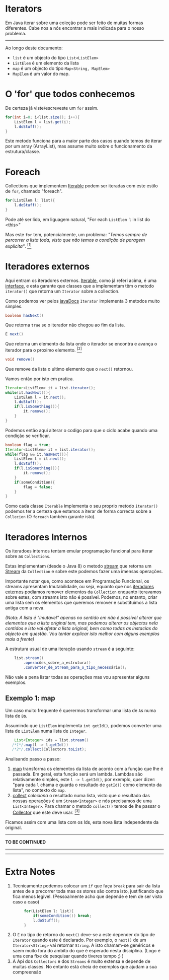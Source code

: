 # Iterators
Em Java iterar sobre uma coleção pode ser feito de muitas formas diferentes. Cabe nos a nós encontrar a mais indicada
 para o nosso problema.

---

Ao longo deste documento:
 * `list` é um objecto do tipo `List<ListElem>`
 * `ListElem` é um elemento da lista
 * `map` é um objecto do tipo `Map<String, MapElem>`
 * `MapElem` é um valor do map.

# O 'for' que todos conhecemos
De certeza já viste/escreveste um `for` assim.
```Java
for(int i=0; i<list.size(); i++){
    ListElem l = list.get(i);
    l.doStuff();
}
```
Este metodo funciona para a maior parte dos casos quando temos de iterar por um array (ArrayList), mas assume muito
sobre o funcionamento da estrutura/classe.

# Foreach
Collections que implementem [Iterable][iterable] podem ser iteradas com este estilo de `for`, chamado "foreach".

```Java
for(ListElem l: list){
    l.doStuff();
}
```
Pode até ser lido, em liguagem natural, "For each `ListElem l` in list do \<this\>"

Mas este `for` tem, potencialmente, um problema: _"Temos sempre de percorrer a lista toda,
 visto que não temos a condição de paragem explicita"_. [<sup>\[1\]</sup>][extraNotes]

# Iteradores externos
Aqui entram os iteradores externos. [Iterable][iterable], como já referi acima,
 é uma [interface][interfaceMD], e esta garante que classes que a implementam têm o
 metodo `iterator()` que retorna um `Iterator` sobre a collection.

Como podemos ver pelos [javaDocs][iterator] `Iterator` implementa 3 metodos muito simples.
```Java
boolean hasNext()
```
Que retorna `true` se o iterador não chegou ao fim da lista.
```Java
E next()
```
Que retorna um elemento da lista onde o iterador se encontra e avança o iterador para o proximo elemento. [<sup>\[2\]</sup>][extraNotes]
```Java
void remove()
```
Que remove da lista o ultimo elemento que o `next()` retornou.

Vamos então por isto em pratica.
```Java
Iterator<ListElem> it = list.iterator();
while(it.hasNext()){
    ListElem l = it.next();
    l.doStuff();
    if(l.isSomething()){
        it.remove();
    }
}
```

Podemos então aqui alterar o codigo para que o ciclo acabe quando uma condição se verificar.
```Java
boolean flag = true;
Iterator<ListElem> it = list.iterator();
while(flag && it.hasNext()){
    ListElem l = it.next();
    l.doStuff();
    if(l.isSomething()){
        it.remove();
    }
    if(someCondition){
        flag = false;
    }
}
```

Como cada classe `Iterable` implementa o seu proprio metodo `iterator()` podemos ter a certeza que estamos a
iterar de forma correcta sobre a `Collecion` (O `foreach` também garante isto).

# Iteradores Internos
Os iteradoes internos tentam emular programação funcional para iterar sobre as `Collections`.

Estas implementam (desde o Java 8) o metodo [stream][streamMethod] que retorna um [Stream][streamDocs]
 da `Collection` e sobre este podemos fazer uma imensas operações.

Importante notar que, como acontece em Programação Funcional, os streams apresentam Imutabilidade, ou seja,
 equanto que nos [iteradores externos][iteradoresExternos] podiamos remover elementos da `Collection` enquanto
 iteravamos sobre estes, com streams isto não é possivel. Podemos, no entanto, criar uma lista sem os elementos
 que queremos remover e substituimos a lista antiga com a nova.

*(Nota: A lista é "imutavel" apenas no sentido em não é possivel alterar que elementos que a lista original tem,
 mas podemos alterar os objectos nela contidos e isto vai afetar a lista original, bem como todas as instacias do
 objecto em questão. Vou tentar explicar isto melhor com alguns exemplos mais a frente)*

A estrutura usual de uma iteração usando `stream` é a seguinte:
```Java
    list.stream()
        .operacões_sobre_a_estrutura()
        .converter_de_Stream_para_o_tipo_necessário();
```
Não vale a pena listar todas as operações mas vou apresentar alguns exemplos.

## Exemplo 1: map
Um caso muito frequente é querermos transformar uma lista de `A`s numa lista de `B`s.

Assumindo que `ListElem` implementa `int getId()`, podemos converter uma lista de `ListElem` numa lista de `Integer`.
```Java
    List<Integer> ids = list.stream()
   /*1*/.map(l -> l.getId())
   /*2*/.collect(Collectors.toList);
```
Analisando passo a passo:
 1. [map][mapMethod] transforma os elementos da lista de acordo com a função que lhe é passada. Em geral, esta função
 será um lambda. Lambdas são relativamente simples, este `l -> l.getId()`, por exemplo, quer dizer: "para cada `l`
 chama e guarda o resultado de `getId()` como elemento da lista", no contexto do `map`.
 2. [collect][collectMethod] *coleciona* o resultado numa lista, visto que o resultado das nossas operações é um
 `Stream<Integer>` e nós precisamos de uma `List<Integer>`. Para chamar o metodo `collect()` temos de lhe passar
  o [Collector][collectors] que este deve usar. [<sup>\[3\]</sup>][extraNotes]

Ficamos assim com uma lista com os Ids, esta nova lista independente da original.

---
**TO BE CONTINUED**

---

---

# Extra Notes
1. Tecnicamente podemos colocar um `if` que faça `break` para sair da lista antes de a precorrer toda
 mas os stores são contra isto, justificando que fica menos legivel. (Pessoalmente acho que depende e tem de ser visto caso a caso)
   ```Java
        for(ListElem l: list){
            if(someCondition()) break;
            l.doStuff();
        }
    ```
2. O `E` no tipo de retorno do `next()` deve-se a este depender do tipo de `Iterator` quando este é declarado.
   Por exemplo, o `next()` de um `Iterator<String>` vai retornar `String`. A isto chamam-se genéricos e saem muito
   fora do ambito do que é esperado nesta disciplina. (Logo é uma cena fixe de pesquisar quando tiveres tempo ;) )
3. A Api dos `Collectors` e dos `Streams` é muito extensa e depende de muitas classes. No entanto está cheia de
   exemplos que ajudam a sua compreensão

[extraNotes]: https://github.com/Mendess2526/ResumosMIEI/blob/master/POO-Java/Iterators.md#extra-notes
[iterable]: https://docs.oracle.com/javase/8/docs/api/java/lang/Iterable.html
[iterator]: https://docs.oracle.com/javase/8/docs/api/java/util/Iterator.html
[interfaceMD]: https://github.com/Mendess2526/ResumosMIEI/blob/master/POO-Java/Hierarquia_de_classes.md#interfaces
[streamMethod]: https://docs.oracle.com/javase/8/docs/api/java/util/Collection.html#stream--
[streamDocs]: https://docs.oracle.com/javase/8/docs/api/java/util/stream/Stream.html
[iteradoresExternos]: https://github.com/Mendess2526/ResumosMIEI/blob/master/POO-Java/Iterators.md#iteradores-externos
[mapMethod]: https://docs.oracle.com/javase/8/docs/api/java/util/stream/Stream.html#map-java.util.function.Function-
[collectMethod]: https://docs.oracle.com/javase/8/docs/api/java/util/stream/Stream.html#collect-java.util.stream.Collector-
[collectors]: https://docs.oracle.com/javase/8/docs/api/java/util/stream/Collectors.html
